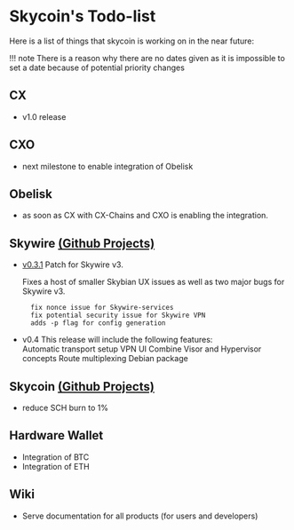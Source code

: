 # Skycoin's Todo-list

Here is a list of things that skycoin is working on in the near future:

!!! note
    There is a reason why there are no dates given as it is impossible to set a date because of potential priority changes

## CX

- v1.0 release

## CXO

- next milestone to enable integration of Obelisk

## Obelisk

- as soon as CX with CX-Chains and CXO is enabling the integration.

## Skywire [(Github Projects)](https://github.com/orgs/skycoin/projects)

- [v0.3.1](https://github.com/orgs/skycoin/projects/15)
    Patch for Skywire v3.

    Fixes a host of smaller Skybian UX issues as well as two major bugs for Skywire v3.

        fix nonce issue for Skywire-services
        fix potential security issue for Skywire VPN
        adds -p flag for config generation

- v0.4
    This release will include the following features:  
        Automatic transport setup
        VPN UI
        Combine Visor and Hypervisor concepts
        Route multiplexing
        Debian package

## Skycoin [(Github Projects)](https://github.com/skycoin/skycoin/projects)

- reduce SCH burn to 1%

## Hardware Wallet

- Integration of BTC
- Integration of ETH

## Wiki

- Serve documentation for all products (for users and developers)

